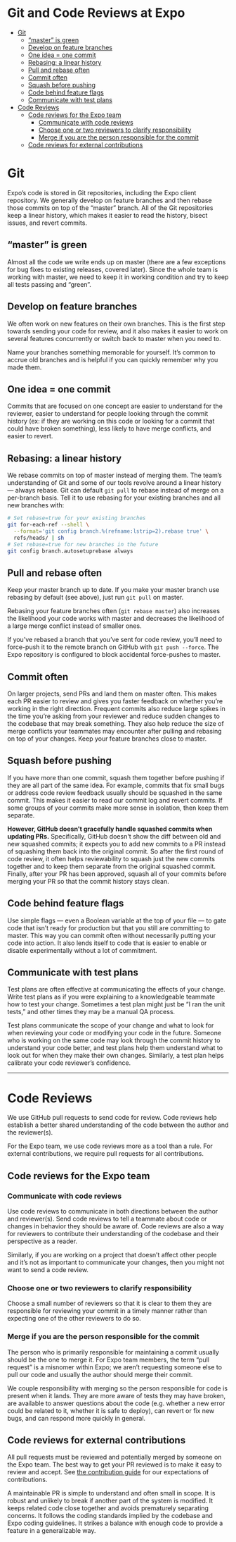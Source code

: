 # Git and Code Reviews at Expo

- [Git](#git)
  - [“master” is green](#-master--is-green)
  - [Develop on feature branches](#develop-on-feature-branches)
  - [One idea = one commit](#one-idea---one-commit)
  - [Rebasing: a linear history](#rebasing--a-linear-history)
  - [Pull and rebase often](#pull-and-rebase-often)
  - [Commit often](#commit-often)
  - [Squash before pushing](#squash-before-pushing)
  - [Code behind feature flags](#code-behind-feature-flags)
  - [Communicate with test plans](#communicate-with-test-plans)
- [Code Reviews](#code-reviews)
  - [Code reviews for the Expo team](#code-reviews-for-the-expo-team)
    - [Communicate with code reviews](#communicate-with-code-reviews)
    - [Choose one or two reviewers to clarify responsibility](#choose-one-or-two-reviewers-to-clarify-responsibility)
    - [Merge if you are the person responsible for the commit](#merge-if-you-are-the-person-responsible-for-the-commit)
  - [Code reviews for external contributions](#code-reviews-for-external-contributions)

# Git

Expo’s code is stored in Git repositories, including the Expo client repository. We generally develop on feature branches and then rebase those commits on top of the “master” branch. All of the Git repositories keep a linear history, which makes it easier to read the history, bisect issues, and revert commits.

## “master” is green

Almost all the code we write ends up on master (there are a few exceptions for bug fixes to existing releases, covered later). Since the whole team is working with master, we need to keep it in working condition and try to keep all tests passing and “green”.

## Develop on feature branches

We often work on new features on their own branches. This is the first step towards sending your code for review, and it also makes it easier to work on several features concurrently or switch back to master when you need to.

Name your branches something memorable for yourself. It’s common to accrue old branches and is helpful if you can quickly remember why you made them.

## One idea = one commit

Commits that are focused on one concept are easier to understand for the reviewer, easier to understand for people looking through the commit history (ex: if they are working on this code or looking for a commit that could have broken something), less likely to have merge conflicts, and easier to revert.

## Rebasing: a linear history

We rebase commits on top of master instead of merging them. The team’s understanding of Git and some of our tools revolve around a linear history — always rebase. Git can default `git pull` to rebase instead of merge on a per-branch basis. Tell it to use rebasing for your existing branches and all new branches with:

```sh
# Set rebase=true for your existing branches
git for-each-ref --shell \
  --format='git config branch.%(refname:lstrip=2).rebase true' \
  refs/heads/ | sh
# Set rebase=true for new branches in the future
git config branch.autosetuprebase always
```

## Pull and rebase often

Keep your master branch up to date. If you make your master branch use rebasing by default (see above), just run `git pull` on master.

Rebasing your feature branches often (`git rebase master`) also increases the likelihood your code works with master and decreases the likelihood of a large merge conflict instead of smaller ones.

If you’ve rebased a branch that you’ve sent for code review, you’ll need to force-push it to the remote branch on GitHub with `git push --force`. The Expo repository is configured to block accidental force-pushes to master.

## Commit often

On larger projects, send PRs and land them on master often. This makes each PR easier to review and gives you faster feedback on whether you’re working in the right direction. Frequent commits also reduce large spikes in the time you’re asking from your reviewer and reduce sudden changes to the codebase that may break something. They also help reduce the size of merge conflicts your teammates may encounter after pulling and rebasing on top of your changes. Keep your feature branches close to master.

## Squash before pushing

If you have more than one commit, squash them together before pushing if they are all part of the same idea. For example, commits that fix small bugs or address code review feedback usually should be squashed in the same commit. This makes it easier to read our commit log and revert commits. If some groups of your commits make more sense in isolation, then keep them separate.

**However, GitHub doesn't gracefully handle squashed commits when updating PRs.** Specifically, GitHub doesn't show the diff between old and new squashed commits; it expects you to add new commits to a PR instead of squashing them back into the original commit. So after the first round of code review, it often helps reviewability to squash just the new commits together and to keep them separate from the original squashed commit. Finally, after your PR has been approved, squash all of your commits before merging your PR so that the commit history stays clean.

## Code behind feature flags

Use simple flags — even a Boolean variable at the top of your file — to gate code that isn’t ready for production but that you still are committing to master. This way you can commit often without necessarily putting your code into action. It also lends itself to code that is easier to enable or disable experimentally without a lot of commitment.

## Communicate with test plans

Test plans are often effective at communicating the effects of your change. Write test plans as if you were explaining to a knowledgeable teammate how to test your change. Sometimes a test plan might just be “I ran the unit tests,” and other times they may be a manual QA process.

Test plans communicate the scope of your change and what to look for when reviewing your code or modifying your code in the future. Someone who is working on the same code may look through the commit history to understand your code better, and test plans help them understand what to look out for when they make their own changes. Similarly, a test plan helps calibrate your code reviewer’s confidence.

---

# Code Reviews

We use GitHub pull requests to send code for review. Code reviews help establish a better shared understanding of the code between the author and the reviewer(s).

For the Expo team, we use code reviews more as a tool than a rule. For external contributions, we require pull requests for all contributions.

## Code reviews for the Expo team

### Communicate with code reviews

Use code reviews to communicate in both directions between the author and reviewer(s). Send code reviews to tell a teammate about code or changes in behavior they should be aware of. Code reviews are also a way for reviewers to contribute their understanding of the codebase and their perspective as a reader.

Similarly, if you are working on a project that doesn’t affect other people and it’s not as important to communicate your changes, then you might not want to send a code review.

### Choose one or two reviewers to clarify responsibility

Choose a small number of reviewers so that it is clear to them they are responsible for reviewing your commit in a timely manner rather than expecting one of the other reviewers to do so.

### Merge if you are the person responsible for the commit

The person who is primarily responsible for maintaining a commit usually should be the one to merge it. For Expo team members, the term “pull request” is a misnomer within Expo; we aren’t requesting someone else to pull our code and usually the author should merge their commit.

We couple responsibility with merging so the person responsible for code is present when it lands. They are more aware of tests they may have broken, are available to answer questions about the code (e.g. whether a new error could be related to it, whether it is safe to deploy), can revert or fix new bugs, and can respond more quickly in general.

## Code reviews for external contributions

All pull requests must be reviewed and potentially merged by someone on the Expo team. The best way to get your PR reviewed is to make it easy to review and accept. See [the contribution guide](../CONTRIBUTING.md) for our expectations of contributions.

A maintainable PR is simple to understand and often small in scope. It is robust and unlikely to break if another part of the system is modified. It keeps related code close together and avoids prematurely separating concerns. It follows the coding standards implied by the codebase and Expo coding guidelines. It strikes a balance with enough code to provide a feature in a generalizable way.
